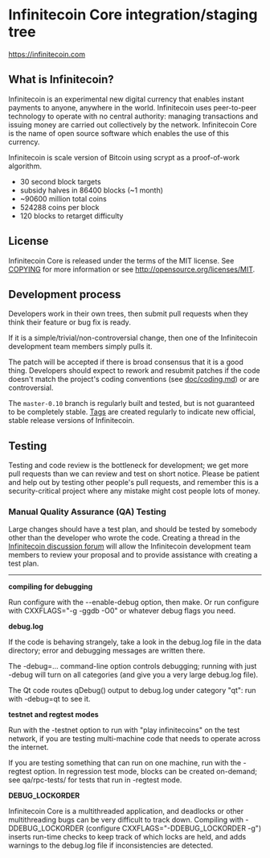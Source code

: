 Infinitecoin Core integration/staging tree
=====================================

https://infinitecoin.com

What is Infinitecoin?
----------------

Infinitecoin is an experimental new digital currency that enables instant payments to
anyone, anywhere in the world. Infinitecoin uses peer-to-peer technology to operate
with no central authority: managing transactions and issuing money are carried
out collectively by the network. Infinitecoin Core is the name of open source
software which enables the use of this currency.

Infinitecoin is scale version of Bitcoin using scrypt as a proof-of-work algorithm.

 - 30 second block targets
 - subsidy halves in 86400 blocks (~1 month)
 - ~90600 million total coins
 - 524288 coins per block
 - 120 blocks to retarget difficulty


License
-------

Infinitecoin Core is released under the terms of the MIT license. See [COPYING](COPYING) for more
information or see http://opensource.org/licenses/MIT.

Development process
-------------------

Developers work in their own trees, then submit pull requests when they think
their feature or bug fix is ready.

If it is a simple/trivial/non-controversial change, then one of the Infinitecoin
development team members simply pulls it.

The patch will be accepted if there is broad consensus that it is a good thing.
Developers should expect to rework and resubmit patches if the code doesn't
match the project's coding conventions (see [doc/coding.md](doc/coding.md)) or are
controversial.

The `master-0.10` branch is regularly built and tested, but is not guaranteed to be
completely stable. [Tags](https://github.com/infinitecoin-project/infinitecoin/tags) are created
regularly to indicate new official, stable release versions of Infinitecoin.

Testing
-------

Testing and code review is the bottleneck for development; we get more pull
requests than we can review and test on short notice. Please be patient and help out by testing
other people's pull requests, and remember this is a security-critical project where any mistake might cost people
lots of money.

### Manual Quality Assurance (QA) Testing

Large changes should have a test plan, and should be tested by somebody other
than the developer who wrote the code.
Creating a thread in the [Infinitecoin discussion forum](https://bitcointalk.org/index.php?topic=356065.new) will allow the Infinitecoin
development team members to review your proposal and to provide assistance with creating a test plan. 


---------------------------

**compiling for debugging**

Run configure with the --enable-debug option, then make. Or run configure with
CXXFLAGS="-g -ggdb -O0" or whatever debug flags you need.

**debug.log**

If the code is behaving strangely, take a look in the debug.log file in the data directory;
error and debugging messages are written there.

The -debug=... command-line option controls debugging; running with just -debug will turn
on all categories (and give you a very large debug.log file).

The Qt code routes qDebug() output to debug.log under category "qt": run with -debug=qt
to see it.

**testnet and regtest modes**

Run with the -testnet option to run with "play infinitecoins" on the test network, if you
are testing multi-machine code that needs to operate across the internet.

If you are testing something that can run on one machine, run with the -regtest option.
In regression test mode, blocks can be created on-demand; see qa/rpc-tests/ for tests
that run in -regtest mode.

**DEBUG_LOCKORDER**

Infinitecoin Core is a multithreaded application, and deadlocks or other multithreading bugs
can be very difficult to track down. Compiling with -DDEBUG_LOCKORDER (configure
CXXFLAGS="-DDEBUG_LOCKORDER -g") inserts run-time checks to keep track of which locks
are held, and adds warnings to the debug.log file if inconsistencies are detected.
